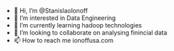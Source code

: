 - 👋 Hi, I’m @StanislaoIonoff
- 👀 I’m interested in Data Engineering
- 🌱 I’m currently learning hadoop technologies
- 💞️ I’m looking to collaborate on analysing finincial data
- 📫 How to reach me ionoffusa.com

<!---
StanislaoIonoff/StanislaoIonoff is a ✨ special ✨ repository because its `README.md` (this file) appears on your GitHub profile.
You can click the Preview link to take a look at your changes.
--->
